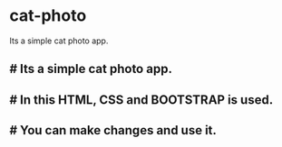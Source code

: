 # cat-photo
Its a simple cat photo app.

## # Its a simple cat photo app.
## # In this HTML, CSS and BOOTSTRAP is used.
## # You can make changes and use it.
